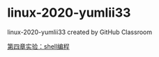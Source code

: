 # linux-2020-yumlii33
linux-2020-yumlii33 created by GitHub Classroom

[第四章实验：shell编程](https://github.com/yumlii33/linux-2020-yumlii33/blob/branch4/shiyan4/homework4.md)
